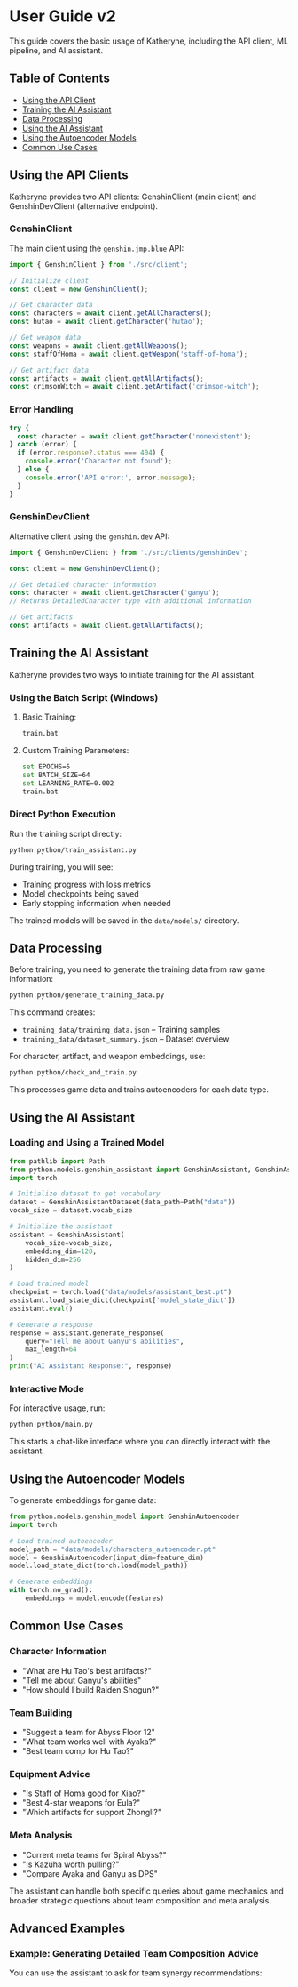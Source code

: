 # User Guide v2

This guide covers the basic usage of Katheryne, including the API client, ML pipeline, and AI assistant.

## Table of Contents
- [Using the API Client](#using-the-api-client)
- [Training the AI Assistant](#training-the-ai-assistant)
- [Data Processing](#data-processing)
- [Using the AI Assistant](#using-the-ai-assistant)
- [Using the Autoencoder Models](#using-the-autoencoder-models)
- [Common Use Cases](#common-use-cases)

## Using the API Clients

Katheryne provides two API clients: GenshinClient (main client) and GenshinDevClient (alternative endpoint).

### GenshinClient

The main client using the `genshin.jmp.blue` API:

```typescript
import { GenshinClient } from './src/client';

// Initialize client
const client = new GenshinClient();

// Get character data
const characters = await client.getAllCharacters();
const hutao = await client.getCharacter('hutao');

// Get weapon data
const weapons = await client.getAllWeapons();
const staffOfHoma = await client.getWeapon('staff-of-homa');

// Get artifact data
const artifacts = await client.getAllArtifacts();
const crimsonWitch = await client.getArtifact('crimson-witch');
```

### Error Handling

```typescript
try {
  const character = await client.getCharacter('nonexistent');
} catch (error) {
  if (error.response?.status === 404) {
    console.error('Character not found');
  } else {
    console.error('API error:', error.message);
  }
}
```

### GenshinDevClient

Alternative client using the `genshin.dev` API:

```typescript
import { GenshinDevClient } from './src/clients/genshinDev';

const client = new GenshinDevClient();

// Get detailed character information
const character = await client.getCharacter('ganyu');
// Returns DetailedCharacter type with additional information

// Get artifacts
const artifacts = await client.getAllArtifacts();
```

## Training the AI Assistant

Katheryne provides two ways to initiate training for the AI assistant.

### Using the Batch Script (Windows)

1. Basic Training:
   ```bash
   train.bat
   ```

2. Custom Training Parameters:
   ```bash
   set EPOCHS=5
   set BATCH_SIZE=64
   set LEARNING_RATE=0.002
   train.bat
   ```

### Direct Python Execution

Run the training script directly:
```bash
python python/train_assistant.py
```

During training, you will see:
- Training progress with loss metrics
- Model checkpoints being saved
- Early stopping information when needed

The trained models will be saved in the `data/models/` directory.

## Data Processing

Before training, you need to generate the training data from raw game information:

```bash
python python/generate_training_data.py
```

This command creates:
- `training_data/training_data.json` – Training samples
- `training_data/dataset_summary.json` – Dataset overview

For character, artifact, and weapon embeddings, use:
```bash
python python/check_and_train.py
```

This processes game data and trains autoencoders for each data type.

## Using the AI Assistant

### Loading and Using a Trained Model

```python
from pathlib import Path
from python.models.genshin_assistant import GenshinAssistant, GenshinAssistantDataset
import torch

# Initialize dataset to get vocabulary
dataset = GenshinAssistantDataset(data_path=Path("data"))
vocab_size = dataset.vocab_size

# Initialize the assistant
assistant = GenshinAssistant(
    vocab_size=vocab_size,
    embedding_dim=128,
    hidden_dim=256
)

# Load trained model
checkpoint = torch.load("data/models/assistant_best.pt")
assistant.load_state_dict(checkpoint['model_state_dict'])
assistant.eval()

# Generate a response
response = assistant.generate_response(
    query="Tell me about Ganyu's abilities",
    max_length=64
)
print("AI Assistant Response:", response)
```

### Interactive Mode

For interactive usage, run:
```bash
python python/main.py
```

This starts a chat-like interface where you can directly interact with the assistant.

## Using the Autoencoder Models

To generate embeddings for game data:

```python
from python.models.genshin_model import GenshinAutoencoder
import torch

# Load trained autoencoder
model_path = "data/models/characters_autoencoder.pt"
model = GenshinAutoencoder(input_dim=feature_dim)
model.load_state_dict(torch.load(model_path))

# Generate embeddings
with torch.no_grad():
    embeddings = model.encode(features)
```

## Common Use Cases

### Character Information
- "What are Hu Tao's best artifacts?"
- "Tell me about Ganyu's abilities"
- "How should I build Raiden Shogun?"

### Team Building
- "Suggest a team for Abyss Floor 12"
- "What team works well with Ayaka?"
- "Best team comp for Hu Tao?"

### Equipment Advice
- "Is Staff of Homa good for Xiao?"
- "Best 4-star weapons for Eula?"
- "Which artifacts for support Zhongli?"

### Meta Analysis
- "Current meta teams for Spiral Abyss?"
- "Is Kazuha worth pulling?"
- "Compare Ayaka and Ganyu as DPS"

The assistant can handle both specific queries about game mechanics and broader strategic questions about team composition and meta analysis.

## Advanced Examples

### Example: Generating Detailed Team Composition Advice

You can use the assistant to ask for team synergy recommendations:
